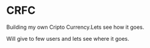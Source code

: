 # CRFC

Building my own Cripto Currency.Lets see how it goes.

Will give to few users and lets see where it goes.
